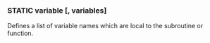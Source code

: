 

### STATIC variable [, variables]

 Defines a list of variable names which are local to the subroutine or function.